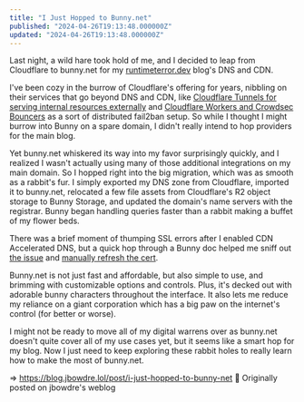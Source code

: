 ```yaml
---
title: "I Just Hopped to Bunny.net"
published: "2024-04-26T19:13:48.000000Z"
updated: "2024-04-26T19:13:48.000000Z"
---
```


Last night, a wild hare took hold of me, and I decided to leap from Cloudflare to bunny.net for my [runtimeterror.dev](https://runtimeterror.dev) blog's DNS and CDN.

I've been cozy in the burrow of Cloudflare's offering for years, nibbling on their services that go beyond DNS and CDN, like [Cloudflare Tunnels for serving internal resources externally](https://runtimeterror.dev/publish-services-cloudflare-tunnel/) and [Cloudflare Workers and Crowdsec Bouncers](https://docs.crowdsec.net/u/bouncers/cloudflare-workers/) as a sort of distributed fail2ban setup. So while I thought I might burrow into Bunny on a spare domain, I didn't really intend to hop providers for the main blog.

Yet bunny.net whiskered its way into my favor surprisingly quickly, and I realized I wasn't actually using many of those additional integrations on my main domain. So I hopped right into the big migration, which was as smooth as a rabbit's fur. I simply exported my DNS zone from Cloudflare, imported it to bunny.net, relocated a few file assets from Cloudflare's R2 object storage to Bunny Storage, and updated the domain's name servers with the registrar. Bunny began handling queries faster than a rabbit making a buffet of my flower beds.

There was a brief moment of thumping SSL errors after I enabled CDN Accelerated DNS, but a quick hop through a Bunny doc helped me sniff out [the issue](https://support.bunny.net/hc/en-us/articles/8537885855516-CDN-Accelerated-DNS-Record-SSL-Issue-Troubleshooting) and [manually refresh the cert](https://support.bunny.net/hc/en-us/articles/208517725-How-to-set-up-SSL-for-your-custom-domain-name).

Bunny.net is not just fast and affordable, but also simple to use, and brimming with customizable options and controls. Plus, it's decked out with adorable bunny characters throughout the interface. It also lets me reduce my reliance on a giant corporation which has a big paw on the internet's control (for better or worse).

I might not be ready to move all of my digital warrens over as bunny.net doesn't quite cover all of my use cases yet, but it seems like a smart hop for my blog. Now I just need to keep exploring these rabbit holes to really learn how to make the most of bunny.net.

=> https://blog.jbowdre.lol/post/i-just-hopped-to-bunny-net 📡 Originally posted on jbowdre's weblog